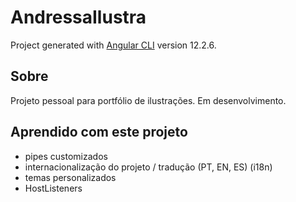 # AndressaIlustra
Project generated with [Angular CLI](https://github.com/angular/angular-cli) version 12.2.6.


## Sobre
Projeto pessoal para portfólio de ilustrações.
Em desenvolvimento.


## Aprendido com este projeto
- pipes customizados
- internacionalização do projeto / tradução (PT, EN, ES) (i18n)
- temas personalizados
- HostListeners
